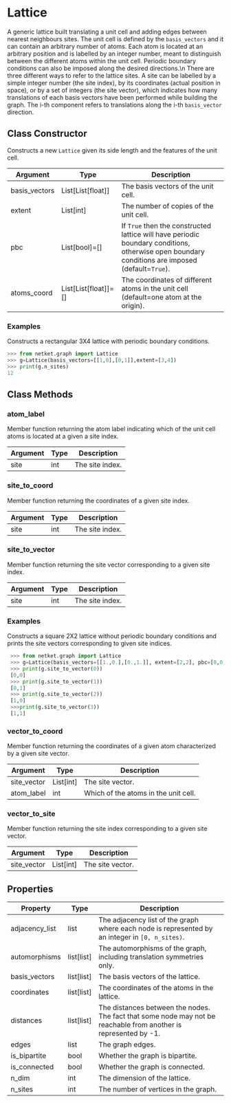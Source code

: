 # Lattice
A generic lattice built translating a unit cell and adding edges between nearest neighbours sites.
                             The unit cell is defined by the ``basis_vectors`` and it can contain an arbitrary number of atoms.
                             Each atom is located at an arbitrary position and is labelled by an integer number,
                             meant to distinguish between the different atoms within the unit cell.
                             Periodic boundary conditions can also be imposed along the desired directions.\n
                             There are three different ways to refer to the lattice sites. A site can be labelled
                             by a simple integer number (the site index), by its coordinates (actual position in space),
                             or by a set of integers (the site vector), which indicates how many
                             translations of each basis vectors have been performed while building the
                             graph. The i-th component refers to translations along the i-th ``basis_vector`` direction.

## Class Constructor
Constructs a new ``Lattice`` given its side length and the features of the unit cell.

|  Argument   |        Type        |                                                                    Description                                                                    |
|-------------|--------------------|---------------------------------------------------------------------------------------------------------------------------------------------------|
|basis_vectors|List[List[float]]   |The basis vectors of the unit cell.                                                                                                                |
|extent       |List[int]           |The number of copies of the unit cell.                                                                                                             |
|pbc          |List[bool]=[]       |If ``True`` then the constructed lattice will have periodic boundary conditions, otherwise open boundary conditions are imposed (default=``True``).|
|atoms_coord  |List[List[float]]=[]|The coordinates of different atoms in the unit cell (default=one atom at the origin).                                                              |

### Examples
Constructs a rectangular 3X4 lattice with periodic boundary conditions.

```python
>>> from netket.graph import Lattice
>>> g=Lattice(basis_vectors=[[1,0],[0,1]],extent=[3,4])
>>> print(g.n_sites)
12

```



## Class Methods
### atom_label
Member function returning the atom label indicating which of the unit cell atoms is located at a given a site index.

|Argument|Type|  Description  |
|--------|----|---------------|
|site    |int |The site index.|

### site_to_coord
Member function returning the coordinates of a given site index.

|Argument|Type|  Description  |
|--------|----|---------------|
|site    |int |The site index.|

### site_to_vector
Member function returning the site vector corresponding to a given site index.

|Argument|Type|  Description  |
|--------|----|---------------|
|site    |int |The site index.|

### Examples
Constructs a square 2X2 lattice without periodic boundary conditions and prints the site vectors corresponding to given site indices.

```python
 >>> from netket.graph import Lattice
 >>> g=Lattice(basis_vectors=[[1.,0.],[0.,1.]], extent=[2,2], pbc=[0,0])
 >>> print(g.site_to_vector(0))
 [0,0]
 >>> print(g.site_to_vector(1))
 [0,1]
 >>> print(g.site_to_vector(2))
 [1,0]
 >>>print(g.site_to_vector(3))
 [1,1]

  ```

### vector_to_coord
Member function returning the coordinates of a given atom characterized by a
given site vector.

| Argument  |  Type   |            Description             |
|-----------|---------|------------------------------------|
|site_vector|List[int]|The site vector.                    |
|atom_label |int      |Which of the atoms in the unit cell.|

### vector_to_site
Member function returning the site index corresponding to a given site vector.

| Argument  |  Type   |  Description   |
|-----------|---------|----------------|
|site_vector|List[int]|The site vector.|

## Properties

|   Property   |      Type       |                                                        Description                                                        |
|--------------|-----------------|---------------------------------------------------------------------------------------------------------------------------|
|adjacency_list|       list      | The adjacency list of the graph where each node is           represented by an integer in `[0, n_sites)`.                 |
|automorphisms |       list[list]| The automorphisms of the graph,           including translation symmetries only.                                          |
|basis_vectors |       list[list]| The basis vectors of the lattice.                                                                                         |
|coordinates   |       list[list]| The coordinates of the atoms in the lattice.                                                                              |
|distances     |       list[list]| The distances between the nodes. The fact that some node           may not be reachable from another is represented by -1.|
|edges         |       list      | The graph edges.                                                                                                          |
|is_bipartite  |       bool      | Whether the graph is bipartite.                                                                                           |
|is_connected  |       bool      | Whether the graph is connected.                                                                                           |
|n_dim         |       int       | The dimension of the lattice.                                                                                             |
|n_sites       |       int       | The number of vertices in the graph.                                                                                      |
